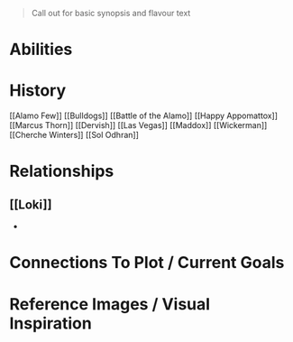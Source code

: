 > Call out for basic synopsis and flavour text

# Abilities

# History
[[Alamo Few]]
[[Bulldogs]]
[[Battle of the Alamo]]
[[Happy Appomattox]]
[[Marcus Thorn]]
[[Dervish]]
[[Las Vegas]]
[[Maddox]]
[[Wickerman]]
[[Cherche Winters]]
[[Sol Odhran]]
# Relationships
## [[Loki]]
- 
# Connections To Plot / Current Goals

# Reference Images / Visual Inspiration